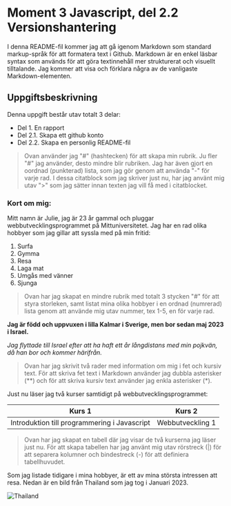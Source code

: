 # Moment 3 Javascript, del 2.2 Versionshantering

I denna README-fil kommer jag att gå igenom Markdown som standard markup-språk för att formatera text i Github. Markdown är en enkel läsbar syntax som används för att göra textinnehåll mer strukturerat och visuellt tilltalande. Jag kommer att visa och förklara några av de vanligaste Markdown-elementen. 

## Uppgiftsbeskrivning
Denna uppgift består utav totalt 3 delar:
- Del 1. En rapport
- Del 2.1. Skapa ett github konto
- Del 2.2. Skapa en personlig README-fil

> Ovan använder jag "#" (hashtecken) för att skapa min rubrik. Ju fler "#" jag använder, desto mindre blir rubriken. Jag har även gjort en oordnad (punkterad) lista, som jag gör genom att använda "-" för varje rad.
I dessa citatblock som jag skriver just nu, har jag använt mig utav ">" som jag sätter innan texten jag vill få med i citatblocket. 

### Kort om mig:
Mitt namn är Julie, jag är 23 år gammal och pluggar webbutvecklingsprogrammet på Mittuniversitetet. Jag har en rad olika hobbyer som jag gillar att syssla med på min fritid:
1. Surfa
2. Gymma
3. Resa
4. Laga mat
5. Umgås med vänner
6. Sjunga

> Ovan har jag skapat en mindre rubrik med totalt 3 stycken "#" för att styra storleken, samt listat mina olika hobbyer i en ordnad (numrerad) lista genom att använde mig utav nummer, tex 1-5, en för varje rad.

**Jag är född och uppvuxen i lilla Kalmar i Sverige, men bor sedan maj 2023 i Israel.**

*Jag flyttade till Israel efter att ha haft ett år långdistans med min pojkvän, då han bor och kommer härifrån.*

> Ovan har jag skrivit två rader med information om mig i fet och kursiv text. För att skriva fet text i Markdown använder jag dubbla asterisker (**) och för att skriva kursiv text använder jag enkla asterisker (*).

Just nu läser jag två kurser samtidigt på webbutvecklingsprogrammet:

| Kurs 1 | Kurs 2 |
| -------- | -------- |
| Introduktion till programmering i Javascript | Webbutveckling 1 |

> Ovan har jag skapat en tabell där jag visar de två kurserna jag läser just nu. För att skapa tabellen har jag använt mig utav rörstreck (|) för att separera kolumner och bindestreck (-) för att definiera tabellhuvudet. 

Som jag listade tidigare i mina hobbyer, är ett av mina största intressen att resa. Nedan är en bild från Thailand som jag tog i Januari 2023. 

![Thailand](https://studenter.miun.se/~juan2301/dt057g/Moment3.2/thailand.jpg)




